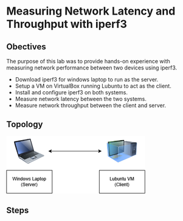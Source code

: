 # Measuring Network Latency and Throughput with **iperf3**

## Obectives
The purpose of this lab was to provide hands-on experience with measuring network performance between two devices using iperf3.

- Download iperf3 for windows laptop to run as the server.
- Setup a VM on VirtualBox running Lubuntu to act as the client.
- Install and configure iperf3 on both systems.
- Measure network latency between the two systems.
- Measure network throughput between the client and server.

## Topology  

![Topology Diagram](images/topologies/iperf3-topology.png)

## Steps
